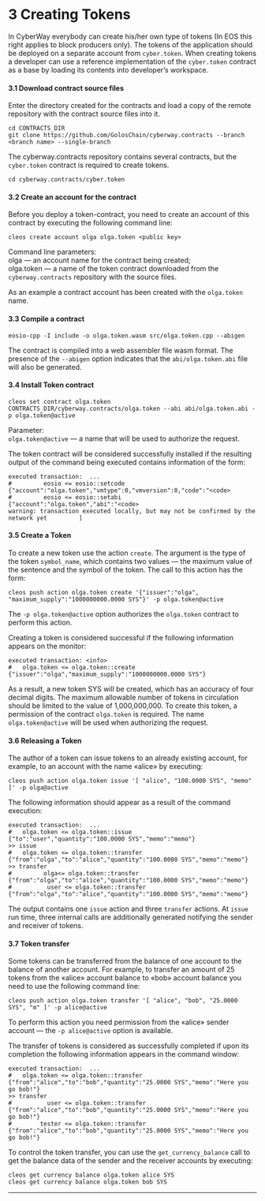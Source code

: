 
# 3 Creating Tokens

In CyberWay everybody can create his/her own type of tokens (In EOS this right applies to block producers only). The tokens of the application should be deployed on a separate account from `cyber.token`. When creating tokens a developer can use a reference implementation of the `cyber.token` contract as a base by loading its contents into developer’s workspace.  

#### 3.1 Download contract source files  
Enter the directory created for the contracts and load a copy of the remote repository with the contract source files into it.
```
cd CONTRACTS_DIR
git clone https://github.com/GolosChain/cyberway.contracts --branch <branch name> --single-branch
```
The cyberway.contracts repository contains several contracts, but the `cyber.token` contract is required to create tokens. 

```
cd cyberway.contracts/cyber.token
```  

#### 3.2 Create an account for the contract  
Before you deploy a token-contract, you need to create an account of this contract by executing the following command line:  
```
cleos create account olga olga.token <public key>
```  
Command line parameters:  
olga — an account name for the contract being created;  
olga.token — a name of the token contract downloaded from the `cyberway.contracts` repository with the source files.  

As an example a contract account has been created with the `olga.token` name.  

#### 3.3 Compile a contract  
```
eosio-cpp -I include -o olga.token.wasm src/olga.token.cpp --abigen
```
The contract is compiled into a web assembler file wasm format. The presence of the `--abigen` option indicates that the `abi/olga.token.abi` file will also be generated.   

#### 3.4 Install Token contract
```
cleos set contract olga.token CONTRACTS_DIR/cyberway.contracts/olga.token --abi abi/olga.token.abi -p olga.token@active
```  
Parameter:  
`olga.token@active` — a name that will be used to authorize the request.  

The token contract will be considered successfully installed if the resulting output of the command being executed contains information of the form:
```.
executed transaction:  ... 
#         eosio <= eosio::setcode               {"account":"olga.token","vmtype":0,"vmversion":0,"code":"<code>
#         eosio <= eosio::setabi                {"account":"olga.token","abi":"<code>
warning: transaction executed locally, but may not be confirmed by the network yet         ]
```  
 
#### 3.5 Create a Token  
To create a new token use the action `create`. The argument is the type of the token `symbol_name`, which contains two values — the maximum value of the sentence and the symbol of the token. The call to this action has the form:
```
cleos push action olga.token create '{"issuer":"olga", "maximum_supply":"1000000000.0000 SYS"}' -p olga.token@active
```  
The `-p olga.token@active` option authorizes the `olga.token` contract to perform this action.  

Creating a token is considered successful if the following information appears on the monitor:  
```
executed transaction: <info>
#   olga.token <= olga.token::create          {"issuer":"olga","maximum_supply":"1000000000.0000 SYS"}
```
As a result, a new token SYS will be created, which has an accuracy of four decimal digits. The maximum allowable number of tokens in circulation should be limited to the value of 1,000,000,000. To create this token, a permission of the contract `olga.token` is required. The name `olga.token@active` will be used when authorizing the request.  

#### 3.6 Releasing a Token  
The author of a token can issue tokens to an already existing account, for example, to an account with the name «alice» by executing:
```
cleos push action olga.token issue '[ "alice", "100.0000 SYS", "memo" ]' -p olga@active

```
The following information should appear as a result of the command execution:
```
executed transaction:  ... 
#   olga.token <= olga.token::issue           {"to":"user","quantity":"100.0000 SYS","memo":"memo"}
>> issue
#   olga.token <= olga.token::transfer        {"from":"olga","to":"alice","quantity":"100.0000 SYS","memo":"memo"}
>> transfer
#         olga<= olga.token::transfer        {"from":"olga","to":"alice","quantity":"100.0000 SYS","memo":"memo"}
#          user <= olga.token::transfer        {"from":"olga","to":"alice","quantity":"100.0000 SYS","memo":"memo"}
```  
The output contains one `issue` action and three `transfer` actions. At `issue` run time, three internal calls are additionally generated notifying the sender and receiver of tokens.  

#### 3.7 Token transfer  
Some tokens can be transferred from the balance of one account to the balance of another account. For example, to transfer an amount of 25 tokens from the «alice» account balance to «bob» account balance you need to use the following command line:
```
cleos push action olga.token transfer '[ "alice", "bob", "25.0000 SYS", "m" ]' -p alice@active
```  
To perform this action you need permission from the «alice» sender account — the `-p alice@active` option is available.  

The transfer of tokens is considered as successfully completed if upon its completion the following information appears in the command window:
```
executed transaction:  ... 
#   olga.token <= olga.token::transfer        {"from":"alice","to":"bob","quantity":"25.0000 SYS","memo":"Here you go bob!"}
>> transfer
#          user <= olga.token::transfer        {"from":"alice","to":"bob","quantity":"25.0000 SYS","memo":"Here you go bob!"}
#        tester <= olga.token::transfer        {"from":"alice","to":"bob","quantity":"25.0000 SYS","memo":"Here you go bob!"}
```  
To control the token transfer, you can use the `get_currency_balance` call to get the balance data of the sender and the receiver accounts by executing:
```
cleos get currency balance olga.token alice SYS
cleos get currency balance olga.token bob SYS
```  

****  
